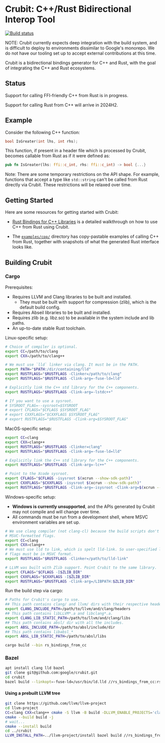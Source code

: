 # Crubit: C++/Rust Bidirectional Interop Tool

[![Build status](https://badge.buildkite.com/7a57a14e68aa3a0ab70972cbf2a35fd79d342ba152fee4a5b4.svg)](https://buildkite.com/bazel/crubit)

NOTE: Crubit currently expects deep integration with the build system, and is
difficult to deploy to environments dissimilar to Google's monorepo. We do not
have our tooling set up to accept external contributions at this time.

Crubit is a bidirectional bindings generator for C++ and Rust, with the goal of
integrating the C++ and Rust ecosystems.

## Status

Support for calling FFI-friendly C++ from Rust is in progress.

Support for calling Rust from C++ will arrive in 2024H2.

## Example

Consider the following C++ function:

```c++
bool IsGreater(int lhs, int rhs);
```

This function, if present in a header file which is processed by Crubit, becomes
callable from Rust as if it were defined as:

```rs
pub fn IsGreater(lhs: ffi::c_int, rhs: ffi::c_int) -> bool {...}
```

Note: There are some temporary restrictions on the API shape. For example,
functions that accept a type like `std::string` can't be called from Rust
directly via Crubit. These restrictions will be relaxed over time.

## Getting Started

Here are some resources for getting started with Crubit:

*   [Rust Bindings for C++ Libraries](https://github.com/google/crubit/tree/main/docs/cpp/)
    is a detailed walkthrough on how to use C++ from Rust using Crubit.

*   The [`examples/cpp/`](http://examples/cpp)
    directory has copy-pastable examples of calling C++ from Rust, together with
    snapshots of what the generated Rust interface looks like.

## Building Crubit

### Cargo

Prerequisites:
* Requires LLVM and Clang libraries to be built and installed.
  * They must be built with support for compression (zlib), which is the default
    build config.
* Requires Abseil libraries to be built and installed.
* Requires zlib (e.g. libz.so) to be available in the system include and lib
  paths.
* An up-to-date stable Rust toolchain.

Linux-specific setup:
```sh
# Choice of compiler is optional.
export CC=/path/to/clang
export CXX=/path/to/clang++

# We must use `lld` linker via clang. It must be in the PATH.
export PATH="$PATH:/dir/containing/lld"
export RUSTFLAGS="$RUSTFLAGS -Clinker=/path/to/clang"
export RUSTFLAGS="$RUSTFLAGS -Clink-arg=-fuse-ld=lld"

# Explicitly link the C++ std library for the C++ components.
export RUSTFLAGS="$RUSTFLAGS -Clink-arg=-lstdc++"

# If you want to use a sysroot.
# SYSROOT_FLAG=--sysroot=$SYSROOT
# export CFLAGS="$CFLAGS $SYSROOT_FLAG"
# export CXXFLAGS="$CXXFLAGS $SYSROOT_FLAG"
# export RUSTFLAGS="$RUSTFLAGS -Clink-arg=$SYSROOT_FLAG"
```

MacOS-specific setup:
```sh
export CC=clang
export CXX=clang++
export RUSTFLAGS="$RUSTFLAGS -Clinker=clang"
export RUSTFLAGS="$RUSTFLAGS -Clink-arg=-fuse-ld=lld"

# Explicitly link the C++ std library for the C++ components.
export RUSTFLAGS="$RUSTFLAGS -Clink-arg=-lc++"

# Point to the Xcode sysroot.
export CFLAGS="$CFLAGS -isysroot $(xcrun --show-sdk-path)"
export CXXFLAGS="$CXXFLAGS -isysroot $(xcrun --show-sdk-path)"
export RUSTFLAGS="$RUSTFLAGS -Clink-arg=-isysroot -Clink-arg=$(xcrun --show-sdk-path)"
```

Windows-specific setup:
* **Windows is currently unsupported**, and the APIs generated by Crubit may
  not compile and will change over time.
* All commands must be run from a development shell, where MSVC environment
  variables are set up.
```sh
# We use clang compiler (not clang-cl) because the build scripts don't use
# MSVC-formatted flags.
export CC=clang
export CXX=clang++
# We must use lld to link, which is spelt lld-link. So user-specified linker
# flags must be in MSVC format.
export RUSTFLAGS="$RUSTFLAGS -Clinker=/path/to/lld-link"

# LLVM was built with Zlib support. Point Crubit to the same library.
export CFLAGS="$CFLAGS -I$ZLIB_DIR"
export CXXFLAGS="$CXXFLAGS -I$ZLIB_DIR"
export RUSTFLAGS="$RUSTFLAGS -Clink-arg=/LIBPATH:$ZLIB_DIR"
```

Run the build step via cargo:
```sh
# Paths for Crubit's cargo to use.
## This path contains clang/ and llvm/ dirs with their respective headers.
export CLANG_INCLUDE_PATH=/path/to/llvm/and/clang/headers
## This path contains libLLVM*.a and libclang*.a.
export CLANG_LIB_STATIC_PATH=/path/to/llvm/and/clang/libs
## This path contains absl/ dir with all the includes.
export ABSL_INCLUDE_PATH=/path/to/absl/include/dir
## This path contains libabsl_*
export ABSL_LIB_STATIC_PATH=/path/to/absl/libs

cargo build --bin rs_bindings_from_cc
```

### Bazel

```sh
apt install clang lld bazel
git clone git@github.com:google/crubit.git
cd crubit
bazel build --linkopt=-fuse-ld=/usr/bin/ld.lld //rs_bindings_from_cc:rs_bindings_from_cc_impl
```

#### Using a prebuilt LLVM tree

```sh
git clone https://github.com/llvm/llvm-project
cd llvm-project
CC=clang CXX=clang++ cmake -S llvm -B build -DLLVM_ENABLE_PROJECTS='clang' -DCMAKE_BUILD_TYPE=Release -DCMAKE_INSTALL_PREFIX=install
cmake --build build -j
# wait...
cmake --install build
cd ../crubit
LLVM_INSTALL_PATH=../llvm-project/install bazel build //rs_bindings_from_cc:rs_bindings_from_cc_impl
```
